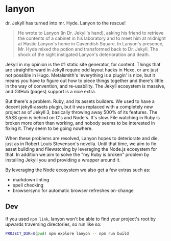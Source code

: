 # lanyon
dr. Jekyll has turned into mr. Hyde. Lanyon to the rescue!

> He wrote to Lanyon (in Dr. Jekyll's hand), asking his friend to retrieve the contents of a cabinet in his laboratory and to meet him at midnight at Hastie Lanyon's home in Cavendish Square. In Lanyon's presence, Mr. Hyde mixed the potion and transformed back to Dr. Jekyll. The shock of the sight instigated Lanyon's deterioration and death.

Jekyll in my opinion is the #1 static site generator, for content. Things that are straightforward in Jekyll require odd layout hacks in Hexo, or are just not possible in Hugo. Metalsmith's 'everything is a plugin' is nice, but it means you have to figure out how to piece things together and there's little in the way of convention, and re-usability. The Jekyll ecosystem is massive, and GitHub (pages) support is a nice extra.

But there's a problem. Ruby, and its assets builders. We used to have a decent jekyll-assets plugin, but it was replaced with a completely new project as of Jekyll 3, basically throwing away 500% of its features. The SASS gem is behind on C's and Node's. It's slow. File watching in Ruby is broken more often than working, and nobody seems to be interested in fixing it. They seem to be going nowhere.

When these problems are resolved, Lanyon hopes to deteriorate and die, just as in Robert Louis Stevenson's novella. Until that time, we aim to fix asset building and filewatching by leveraging the Node.js ecosystem for that. In addition we aim to solve the "my Ruby is broken" problem by installing Jekyll you and providing a wrapper around it.

By leveraging the Node ecosystem we also get a few extras such as:

- markdown linting
- spell checking
- browsersync for automatic browser refreshes on-change


## Dev

If you used `npm link`, lanyon won't be able to find your project's root by upwards traversing directories, so
run like so:

```bash
PROJECT_DIR=$(pwd) npm explore lanyon -- npm run build
```
